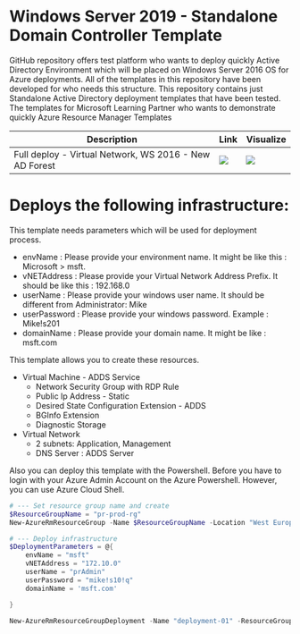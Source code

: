 ﻿# Windows Server 2019 - Standalone Domain Controller Template


GitHub repository offers test platform who wants to deploy quickly Active Directory Environment which will be placed on Windows Server 2016 OS for Azure deployments. All of the templates in this repository have been developed for who needs this structure. This repository contains just Standalone Active Directory deployment templates that have been tested. The templates for Microsoft Learning Partner who wants to demonstrate quickly Azure Resource Manager Templates

Description | Link | Visualize
--- | --- | ---
Full deploy - Virtual Network, WS 2016 - New AD Forest  | <a href="https://portal.azure.com/#create/Microsoft.Template/uri/https%3A%2F%2Fraw.githubusercontent.com%2Fhasangural%2Fazure-dc-2016%2Fmaster%2Fazuredeploy.json" target="_blank"><img src="http://azuredeploy.net/deploybutton.png"/></a> | <a href="http://armviz.io/#/?load=https%3A%2F%2Fraw.githubusercontent.com%2Fhasangural%2Fazure-dc-2016%2Fmaster%2Fazuredeploy.json" target="_blank"><img src="http://armviz.io/visualizebutton.png"/></a>

 # Deploys the following infrastructure:

 This template needs parameters which will be used for deployment process.

* envName      : Please provide your environment name. It might be like this : Microsoft > msft.
* vNETAddress  : Please provide your Virtual Network Address Prefix. It should be like this : 192.168.0
* userName     : Please provide your windows user name. It should be different from Administrator: Mike
* userPassword : Please provide your windows  password. Example : Mike!s201
* domainName   : Please provide your domain name. It might be like : msft.com

This template allows you to create these resources.

* Virtual Machine - ADDS Service
  * Network Security Group with RDP Rule
  * Public Ip Address - Static
  * Desired State Configuration Extension - ADDS
  * BGInfo Extension 
  * Diagnostic Storage
* Virtual Network
  * 2 subnets: Application, Management
  * DNS Server : ADDS Server


Also you can deploy this template with the Powershell. Before you have to login with your Azure Admin Account on the Azure Powershell. However, you can use Azure Cloud Shell.

```PowerShell
# --- Set resource group name and create
$ResourceGroupName = "pr-prod-rg"
New-AzureRmResourceGroup -Name $ResourceGroupName -Location "West Europe" -Force

# --- Deploy infrastructure
$DeploymentParameters = @{
    envName = "msft"
    vNETAddress = "172.10.0"
    userName = "prAdmin"
    userPassword = "mike!s10!q"
    domainName = 'msft.com'

}

New-AzureRmResourceGroupDeployment -Name "deployment-01" -ResourceGroupName $ResourceGroupName -TemplateFile .\examples\example-linked-template.json @DeploymentParameters
```
